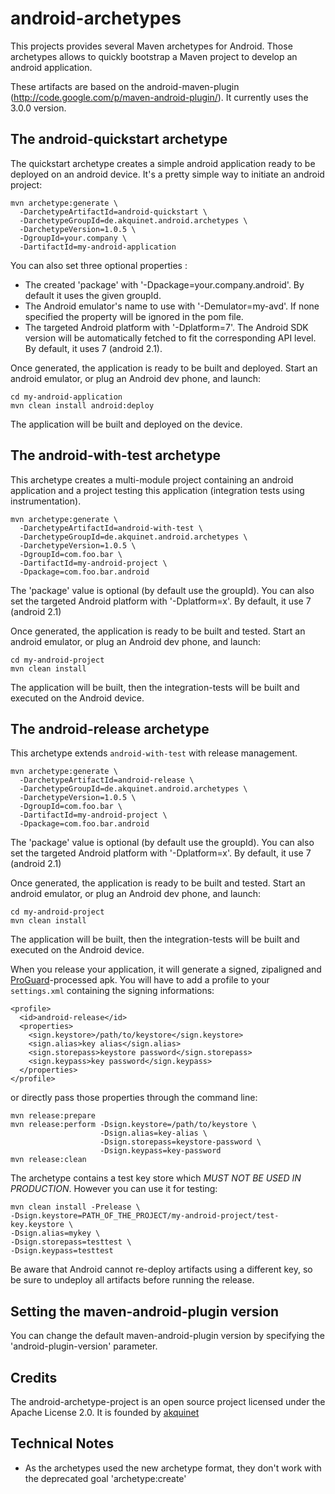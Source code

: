android-archetypes
==================

This projects provides several Maven archetypes for Android. Those archetypes allows to quickly bootstrap a Maven project
to develop an android application.

These artifacts are based on the android-maven-plugin (http://code.google.com/p/maven-android-plugin/). It currently uses the 3.0.0 version.

The android-quickstart archetype
--------------------------------
The quickstart archetype creates a simple android application ready to be deployed on an android device. It's a pretty simple
way to initiate an android project:

    mvn archetype:generate \
      -DarchetypeArtifactId=android-quickstart \
      -DarchetypeGroupId=de.akquinet.android.archetypes \
      -DarchetypeVersion=1.0.5 \
      -DgroupId=your.company \
      -DartifactId=my-android-application

You can also set three optional properties :

* The created 'package' with '-Dpackage=your.company.android'. By default it uses the given groupId.
* The Android emulator's name to use with '-Demulator=my-avd'. If none specified the property <emulator> will be ignored in the pom file.
* The targeted Android platform with '-Dplatform=7'. The Android SDK version will be automatically fetched to fit the corresponding API level. By default, it uses 7 (android 2.1).

Once generated, the application is ready to be built and deployed. Start an android emulator, or plug an Android dev phone,
and launch:

    cd my-android-application
    mvn clean install android:deploy

The application will be built and deployed on the device.

The android-with-test archetype
-------------------------------

This archetype creates a multi-module project containing an android application and a project testing this application
(integration tests using instrumentation).

    mvn archetype:generate \
      -DarchetypeArtifactId=android-with-test \
      -DarchetypeGroupId=de.akquinet.android.archetypes \
      -DarchetypeVersion=1.0.5 \
      -DgroupId=com.foo.bar \
      -DartifactId=my-android-project \
      -Dpackage=com.foo.bar.android

The 'package' value is optional (by default use the groupId). You can also set the targeted Android platform with
'-Dplatform=x'. By default, it use 7 (android 2.1)

Once generated, the application is ready to be built and tested. Start an android emulator, or plug an Android dev phone,
and launch:

    cd my-android-project
    mvn clean install

The application will be built, then the integration-tests will be built and executed on the Android device.

The android-release archetype
--------------------------

This archetype extends `android-with-test` with release management.

    mvn archetype:generate \
      -DarchetypeArtifactId=android-release \
      -DarchetypeGroupId=de.akquinet.android.archetypes \
      -DarchetypeVersion=1.0.5 \
      -DgroupId=com.foo.bar \
      -DartifactId=my-android-project \
      -Dpackage=com.foo.bar.android

The 'package' value is optional (by default use the groupId). You can also set the targeted Android platform with
'-Dplatform=x'. By default, it use 7 (android 2.1)

Once generated, the application is ready to be built and tested. Start an android emulator, or plug an Android dev phone,
and launch:

    cd my-android-project
    mvn clean install

The application will be built, then the integration-tests will be built and executed on the Android device.

When you release your application, it will generate a signed, zipaligned and [ProGuard](http://proguard.sourceforge.net)-processed apk.
You will have to add a profile to your `settings.xml` containing the signing informations:

    <profile>
      <id>android-release</id>
      <properties>
        <sign.keystore>/path/to/keystore</sign.keystore>
        <sign.alias>key alias</sign.alias>
        <sign.storepass>keystore password</sign.storepass>
        <sign.keypass>key password</sign.keypass>
      </properties>
    </profile>

or directly pass those properties through the command line:

    mvn release:prepare
    mvn release:perform -Dsign.keystore=/path/to/keystore \
                        -Dsign.alias=key-alias \
                        -Dsign.storepass=keystore-password \
                        -Dsign.keypass=key-password
    mvn release:clean

The archetype contains a test key store which *MUST NOT BE USED IN PRODUCTION*. However you can use it for testing:

    mvn clean install -Prelease \
    -Dsign.keystore=PATH_OF_THE_PROJECT/my-android-project/test-key.keystore \
    -Dsign.alias=mykey \
    -Dsign.storepass=testtest \
    -Dsign.keypass=testtest

Be aware that Android cannot re-deploy artifacts using a different key, so be sure to undeploy all artifacts before running the
release.

Setting the maven-android-plugin version
----------------------------------------
You can change the default maven-android-plugin version by specifying the 'android-plugin-version' parameter.

Credits
-------
The android-archetype-project is an open source project licensed under the Apache License 2.0.
It is founded by [akquinet](http://akquinet.de/en)

Technical Notes
---------------
* As the archetypes used the new archetype format, they don't work with the deprecated goal 'archetype:create'
